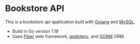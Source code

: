 # Bookstore API

This is a bookstore api application built with [Golang](https://go.dev/) and [MySQL](https://www.mysql.com/).

-   Build in Go version 1.19
-   Uses [Fiber](https://gofiber.io/) web framework, [godotenv](https://github.com/joho/godotenv), and [GORM](https://gorm.io/) ORM.
